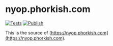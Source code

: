 # nyop.phorkish.com

[![Tests](https://github.com/e1en0r/nyop/actions/workflows/ci.yml/badge.svg)](https://github.com/e1en0r/nyop/actions/workflows/ci.yml) [![Publish](https://github.com/e1en0r/nyop/actions/workflows/publish.yml/badge.svg)](https://github.com/e1en0r/nyop/actions/workflows/publish.yml)

This is the source of [https://nyop.phorkish.com](https://nyop.phorkish.com).
